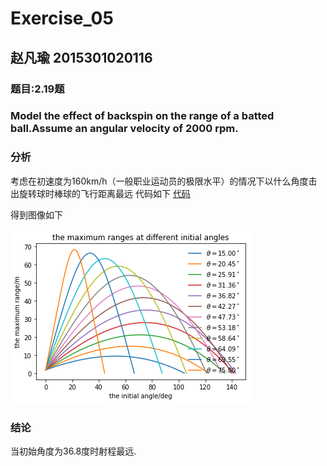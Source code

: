 # Exercise_05
## 赵凡瑜 2015301020116
### 题目:2.19题
### Model the effect of backspin on the range of a batted ball.Assume an angular velocity of 2000 rpm.
### 分析
考虑在初速度为160km/h（一般职业运动员的极限水平）的情况下以什么角度击出旋转球时棒球的飞行距离最远
代码如下
[代码](https://github.com/ZhaoFanYu/computational_physics_2015301020116/blob/master/2.19.py)

得到图像如下

![](https://github.com/ZhaoFanYu/computational_physics_2015301020116/blob/master/Z_VE%7D6XMDPD%7BQM%5BP%5BL6LAZlY.png)

### 结论
当初始角度为36.8度时射程最远.
